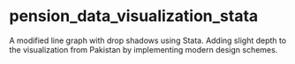 # pension_data_visualization_stata
A modified line graph with drop shadows using Stata. Adding slight depth to the visualization from Pakistan by implementing modern design schemes.
